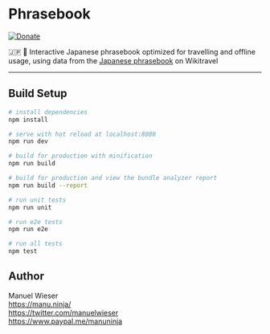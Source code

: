 # Phrasebook

[![Donate](https://img.shields.io/badge/Donate-PayPal-blue.svg)](https://www.paypal.me/manuninja)

🇯🇵 📖 Interactive Japanese phrasebook optimized for travelling and offline usage, using data from the [Japanese phrasebook](https://wikitravel.org/en/Japanese_phrasebook) on Wikitravel

---

## Build Setup

``` bash
# install dependencies
npm install

# serve with hot reload at localhost:8080
npm run dev

# build for production with minification
npm run build

# build for production and view the bundle analyzer report
npm run build --report

# run unit tests
npm run unit

# run e2e tests
npm run e2e

# run all tests
npm test
```

## Author

Manuel Wieser<br>
<https://manu.ninja/><br>
<https://twitter.com/manuelwieser><br>
<https://www.paypal.me/manuninja><br>
